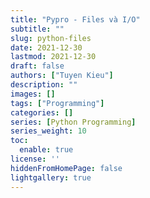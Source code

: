 ```yaml
---
title: "Pypro - Files và I/O"
subtitle: ""
slug: python-files
date: 2021-12-30
lastmod: 2021-12-30
draft: false
authors: ["Tuyen Kieu"]
description: ""
images: []
tags: ["Programming"]
categories: []
series: [Python Programming]
series_weight: 10
toc:
  enable: true
license: ''  
hiddenFromHomePage: false
lightgallery: true
---
```


<!--more-->